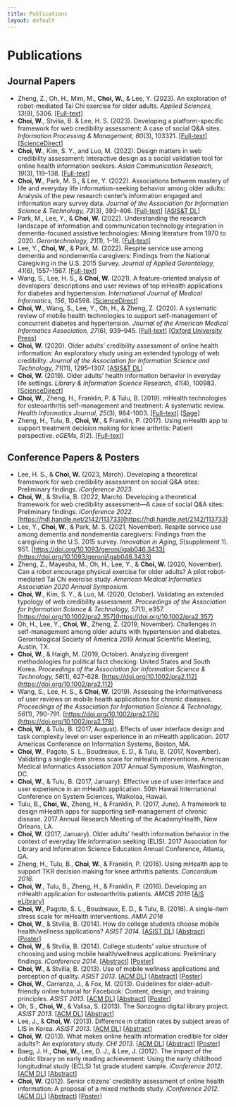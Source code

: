 ```yaml
---
title: Publications
layout: default
---
```

# Publications
## Journal Papers
- Zheng, Z., Oh, H., Mim, M., **Choi, W.**, & Lee, Y. (2023). An exploration of robot-mediated Tai Chi exercise for older adults. *Applied Sciences, 13*(9), 5306. [[Full-text]](https://www.mdpi.com/2076-3417/13/9/5306)
- **Choi, W.**, Stvilia, B. & Lee, H. S. (2023). Developing a platform-specific framework for web credibility assessment: A case of social Q&A sites. *Information Processing & Management, 60*(3), 103321. [[Full-text]](assets/pubs/2023-IPM-Preprint-WebCred.pdf)  [[ScienceDirect]](https://doi.org/10.1016/j.ipm.2023.103321)
- **Choi, W.**, Kim, S. Y., and Luo, M. (2022). Design matters in web credibility assessment: Interactive design as a social validation tool for online health information seekers. *Asian Communication Research, 19*(3), 119–138. [[Full-text]](https://acr.comm.or.kr/xml/35042/35042.pdf) 
- **Choi, W.**, Park, M. S., & Lee, Y. (2022). Associations between mastery of life and everyday life information-seeking behavior among older adults: Analysis of the pew research center’s information engaged and information wary survey data. *Journal of the Association for Information Science & Technology, 73*(3), 393-406. [[Full-text]](assets/pubs/2022-JASIST-Preprint-Mastery-of-Life.pdf) [[ASIS&T DL]](https://asistdl.onlinelibrary.wiley.com/doi/10.1002/asi.24556)
- Park, M., Lee, Y., & **Choi, W.** (2022). Understanding the research landscape of information and communication technology integration in dementia-focused assistive technologies: Mining literature from 1970 to 2020. *Gerontechnology, 21*(1), 1–18. [[Full-text]](https://journal.gerontechnology.org/archives/29a258ebbc7940008f4d2acc7663f2f0.pdf)
- Lee, Y., **Choi, W.**, & Park, M. (2022). Respite service use among dementia and nondementia caregivers: Findings from the National Caregiving in the U.S. 2015 Survey. *Journal of Applied Gerontology, 41*(6), 1557-1567. [[Full-text]](https://journals.sagepub.com/doi/10.1177/07334648221075620)
- Wang, S., Lee, H. S., & **Choi, W.** (2021). A feature-oriented analysis of developers’ descriptions and user reviews of top mHealth applications for diabetes and hypertension. *International Journal of Medical Informatics, 156*, 104598. [[ScienceDirect]](https://www.sciencedirect.com/science/article/abs/pii/S1386505621002240)
- **Choi, W.**, Wang, S., Lee, Y., Oh, H., & Zheng, Z. (2020). A systematic review of mobile health technologies to support self-management of concurrent diabetes and hypertension. *Journal of the American Medical Informatics Association, 27*(6), 939–945. [[Full-text]](assets/pubs/2020-JAMIA-Preprint-SysReview-MCC-Apps.pdf)  [[Oxford University Press]](https://academic.oup.com/jamia/article-abstract/27/6/939/5827856?redirectedFrom=fulltext)
- **Choi, W.** (2020). Older adults’ credibility assessment of online health information: An exploratory study using an extended typology of web credibility. *Journal of the Association for Information Science and Technology, 71*(11), 1295–1307. [[ASIS&T DL]](https://doi.org/doi:10.1002/asi.24341)
- **Choi, W.** (2019). Older adults’ health information behavior in everyday life settings. *Library & Information Science Research, 41*(4), 100983. [[ScienceDirect]](https://doi.org/doi:10.1016/j.lisr.2019.100983)
- **Choi, W.**, Zheng, H., Franklin, P. & Tulu, B. (2019). mHealth technologies for osteoarthritis self-management and treatment: A systematic review. *Health Informatics Journal, 25*(3), 984-1003. [[Full-text]](https://journals.sagepub.com/doi/epub/10.1177/1460458217735676)  [[Sage]](https://doi.org/doi:10.1177/1460458217735676) 
- Zheng, H., Tulu, B., **Choi, W.**, & Franklin, P. (2017). Using mHealth app to support treatment decision making for knee arthritis: Patient perspective. *eGEMs, 5*(2). [[Full-text]](https://up-j-gemgem.ubiquityjournal.website/articles/10.13063/2327-9214.1284)

## Conference Papers & Posters
- Lee, H. S., & **Choi, W.** (2023, March). Developing a theoretical framework for web credibility assessment on social Q&A sites: Preliminary findings. *iConference 2023.*
- **Choi, W.**, & Stvilia, B. (2022, March). Developing a theoretical framework for web credibility assessment—A case of social Q&A sites: Preliminary findings. *iConference 2022.* [https://hdl.handle.net/2142/113733](https://hdl.handle.net/2142/113733)
- Lee, Y., **Choi, W.**, & Park, M. S. (2021, November). Respite service use among dementia and nondementia caregivers: Findings from the caregiving in the U.S. 2015 survey. *Innovation in Aging, 5*(supplement 1). 951. [https://doi.org/10.1093/geroni/igab046.3433](https://doi.org/10.1093/geroni/igab046.3433)
- Zheng, Z., Mayesha, M., Oh, H., Lee, Y., & **Choi, W.** (2020, November). Can a robot encourage physical exercise for older adults? A pilot robot-mediated Tai Chi exercise study. *American Medical Informatics Association 2020 Annual Symposium.*
- **Choi, W.**, Kim, S. Y., & Luo, M. (2020, October). Validating an extended typology of web credibility assessment. *Proceedings of the Association for Information Science & Technology, 57*(1), e357. [https://doi.org/10.1002/pra2.357](https://doi.org/10.1002/pra2.357)
- Oh, H., Lee, Y., **Choi, W.**, Zheng, Z. (2019, November). Challenges in self-management among older adults with hypertension and diabetes. Gerontological Society of America 2019 Annual Scientific Meeting, Austin, TX.
- **Choi, W.**, & Haigh, M. (2019, October). Analyzing divergent methodologies for political fact checking: United States and South Korea. *Proceedings of the Association for Information Science & Technology, 56*(1), 627-628. [https://doi.org/10.1002/pra2.112](https://doi.org/10.1002/pra2.112)
- Wang, S., Lee, H. S., & **Choi, W.** (2019). Assessing the informativeness of user reviews on mobile health applications for chronic diseases. *Proceedings of the Association for Information Science & Technology, 56*(1), 790-791. [https://doi.org/10.1002/pra2.178](https://doi.org/10.1002/pra2.178)
- **Choi, W.**, & Tulu, B. (2017, August). Effects of user interface design and task complexity level on user experience in an mHealth application. 2017 Americas Conference on Information Systems, Boston, MA. 
-	**Choi, W.**, Pagoto, S. L., Boudreaux, E. D., & Tulu, B. (2017, November). Validating a single-item stress scale for mHealth interventions. American Medical Informatics Association 2017 Annual Symposium, Washington, DC. 
-	**Choi, W.**, & Tulu, B. (2017, January). Effective use of user interface and user experience in an mHealth application. 50th Hawaii International Conference on System Sciences, Waikoloa, Hawaii.
-	Tulu, B., **Choi, W.**, Zheng, H., & Franklin, P. (2017, June). A framework to design mHealth apps for supporting self-management of chronic disease. 2017 Annual Research Meeting of the AcademyHealth, New Orleans, LA.
- **Choi, W.** (2017, January). Older adults’ health information behavior in the context of everyday life information seeking (ELIS). 2017 Association for Library and Information Science Education Annual Conference, Atlanta, GA.
-	Zheng, H., Tulu, B., **Choi, W.**, & Franklin, P. (2016). Using mHealth app to support TKR decision making for knee arthritis patients. *Concordium 2016*. 
-	**Choi, W.**, Tulu, B., Zheng, H., & Franklin, P. (2016). Developing an mHealth application for osteoarthritis patients. *AMCIS 2016* [[AIS eLibrary](https://aisel.aisnet.org/amcis2016/Health/Presentations/25/)]
- **Choi, W.**, Pagoto, S. L., Boudreaux, E. D., & Tulu, B. (2016). A single-item stress scale for mHealth interventions. *AMIA 2016*
- **Choi, W.**, & Stvilia, B. (2014). How do college students choose mobile health/wellness applications? *ASIST 2014*. [[ASIST DL](https://asistdl.onlinelibrary.wiley.com/doi/full/10.1002/meet.2014.14505101115)] [[Abstract](https://asistdl.onlinelibrary.wiley.com/doi/pdf/10.1002/meet.2014.14505101115)] [[Poster](assets/pubs/2014-ASIST-Poster.pdf)]
- **Choi, W.**, & Stvilia, B. (2014). College students’ value structure of choosing and using mobile health/wellness applications: Preliminary findings. *iConference 2014*. [[Abstract](https://www.ideals.illinois.edu/items/47352)] [[Poster](assets/pubs/2014-iConference-Poster.pdf)]
- **Choi, W.**, & Stvilia, B. (2013). Use of mobile wellness applications and perception of quality. *ASIST 2013*. [[ACM DL](https://dl.acm.org/doi/10.5555/2655780.2655928)] [[Abstract](https://dl.acm.org/doi/pdf/10.5555/2655780.2655928)] [[Poster](assets/pubs/2013-ASIST-Poster-Mobile-App.pdf)]
- **Choi, W.**, Carranza, J., & Fox, M. (2013). Guidelines for older-adult-friendly online tutorial for Facebook: Content, design, and training principles. *ASIST 2013*. [[ACM DL](https://dl.acm.org/doi/10.5555/2655780.2655929)] [[Abstract](https://dl.acm.org/doi/pdf/10.5555/2655780.2655929)] [[Poster](assets/pubs/2013-ASIST-Poster-Facebook.pdf)]
- Oh, S., **Choi, W.**, & Valisa, S. (2013). The Sonzogno digital library project. *ASIST 2013*. [[ACM DL](https://dl.acm.org/doi/10.5555/2655780.2655919)] [[Abstract](https://dl.acm.org/doi/pdf/10.5555/2655780.2655919)]  
- Lee, J., & **Choi, W.** (2013). Difference in citation rates by subject areas of LIS in Korea. *ASIST 2013*. [[ACM DL](https://dl.acm.org/doi/10.5555/2655780.2655931)] [[Abstract](https://dl.acm.org/doi/pdf/10.5555/2655780.2655931)]
- **Choi, W.** (2013). What makes online health information credible for older adults?: An exploratory study. *CHI 2013*. [[ACM DL](https://dl.acm.org/doi/10.1145/2468356.2479491)] [[Abstract](https://dl.acm.org/doi/pdf/10.1145/2468356.2479491)] [[Poster](assets/pubs/2013-CHI-Poster.pdf)]
- Baeg, J. H., **Choi, W.**, Lee, D. J., & Lee, J. (2012). The impact of the public library on early reading achievement: Using the early childhood longitudinal study (ECLS) 1st grade student sample. *iConference 2012*. [[ACM DL](https://dl.acm.org/doi/10.1145/2132176.2132279)] [[Abstract](https://dl.acm.org/doi/pdf/10.1145/2132176.2132279)]
- **Choi, W.** (2012). Senior citizens’ credibility assessment of online health information: A proposal of a mixed methods study. *iConference 2012*. [[ACM DL](https://dl.acm.org/doi/10.1145/2132176.2132313)] [[Abstract](https://dl.acm.org/doi/pdf/10.1145/2132176.2132313)] [[Poster](assets/pubs/2012-iConference-Poster.pdf)]
